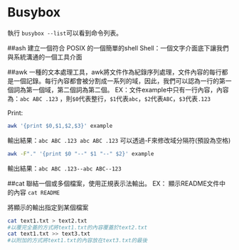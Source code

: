 # Busybox
執行 `busybox --list`可以看到命令列表。

##ash
建立一個符合 POSIX 的一個簡單的shell
Shell：一個文字介面底下讓我們與系統溝通的一個工具介面

##awk
一種的文本處理工具，awk將文件作為紀錄序列處理，文件內容的每行都是一個記錄。每行內容都會被分割成一系列的域，因此，我們可以認為一行的第一個詞為第一個域，第二個詞為第二個。
EX：文件example中只有一行內容，內容為：```abc ABC .123``` ，則```$0```代表整行，```$1```代表```abc```，```$2```代表```ABC```，```$3```代表```.123```
 
Print:

```sh 
awk '{print $0,$1,$2,$3}' example
```

輸出結果：`abc ABC .123 abc ABC .123`
可以透過-F來修改域分隔符(預設為空格)

```sh 
awk -F"." '{print $0 "--" $1 "--" $2}' example
```
輸出結果：`abc ABC .123--abc ABC--123`

##cat
聯結一個或多個檔案，使用正規表示法輸出。
EX：
顯示README文件中的內容
`cat README`

將顯示的輸出指定到某個檔案
```sh
cat text1.txt > text2.txt
#以覆完全蓋的方式將text1.txt的內容覆蓋於text2.txt
cat text1.txt >> text3.txt
#以附加的方式將text1.txt的內容放在text3.txt的最後
```
